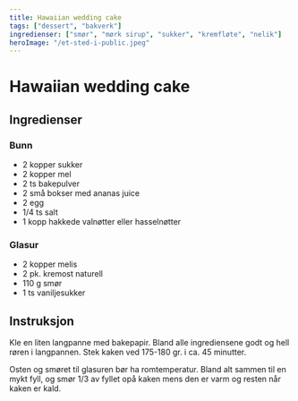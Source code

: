 ```yaml
---
title: Hawaiian wedding cake
tags: ["dessert", "bakverk"]
ingredienser: ["smør", "mørk sirup", "sukker", "kremfløte", "nelik"]
heroImage: "/et-sted-i-public.jpeg"
---
```


# Hawaiian wedding cake

## Ingredienser

### Bunn

- 2 kopper sukker
- 2 kopper mel
- 2 ts bakepulver
- 2 små bokser med ananas juice
- 2 egg
- 1/4 ts salt
- 1 kopp hakkede valnøtter eller hasselnøtter

### Glasur

- 2 kopper melis
- 2 pk. kremost naturell
- 110 g smør
- 1 ts vaniljesukker


## Instruksjon

Kle en liten langpanne med bakepapir. Bland alle ingrediensene godt og hell røren i langpannen. Stek kaken ved 175-180 gr. i ca. 45 minutter.

Osten og smøret til glasuren bør ha romtemperatur. Bland alt sammen til en mykt fyll, og smør 1/3 av fyllet opå kaken mens den er varm og resten når kaken er kald.